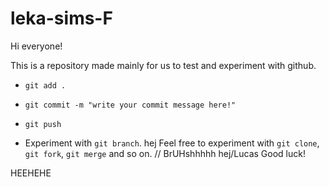 # leka-sims-F

Hi everyone!

This is a repository made mainly for us to test and experiment with github.

* `git add .`
* `git commit -m "write your commit message here!"`
* `git push`


* Experiment with `git branch`.
hej
Feel free to experiment with `git clone`, `git fork`, `git merge` and so on.
// BrUHshhhhh hej/Lucas
Good luck!

HEEHEHE